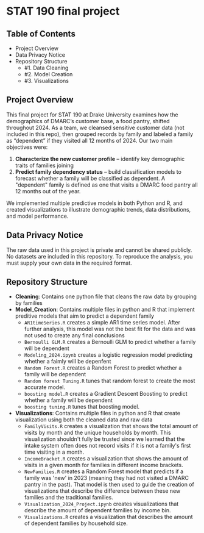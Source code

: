 # STAT 190 final project


## Table of Contents

- Project Overview
- Data Privacy Notice
- Repository Structure
  - #1. Data Cleaning
  - #2. Model Creation
  - #3. Visualizations


## Project Overview


This final project for STAT 190 at Drake University examines how the demographics of DMARC’s customer base, a food pantry, shifted throughout 2024. As a team, we cleansed sensitive customer data (not included in this repo), then grouped records by family and labeled a family as “dependent” if they visited all 12 months of 2024. Our two main objectives were:

1. **Characterize the new customer profile** – identify key demographic traits of families joining 
2. **Predict family dependency status** – build classification models to forecast whether a family will be classified as dependent. A "dependent" family is defined as one that visits a DMARC food pantry all 12 months out of the year.

We implemented multiple predictive models in both Python and R, and created visualizations to illustrate demographic trends, data distributions, and model performance.


## Data Privacy Notice

The raw data used in this project is private and cannot be shared publicly. No datasets are included in this repository. To reproduce the analysis, you must supply your own data in the required format.

## Repository Structure

 - **Cleaning**: Contains one python file that cleans the raw data by grouping by families
 - **Model_Creation**: Contains multiple files in python and R that implement preditive models that aim to predict a dependent family
     - `AR1timeSeries.R` creates a simple AR1 time series model. After further analysis, this model was not the best fit for the data and was not used to create any final conclusions
     - `Bernoulli GLM.R` creates a Bernoulli GLM to predict whether a family will be dependent
     - `Modeling_2024.ipynb` creates a logistic regression model predicting whether a faimly will be depenfent
     - `Random Forest.R` creates a Random Forest to predict whether a family will be dependent
     - `Random forest Tuning.R` tunes that random forest to create the most accurate model.
     - `boosting model.R` creates a Gradient Descent Boosting to predict whether a family will be dependent
     - `boosting tuning.R` tunes that boosting model.
 - **Visualizations**: Contains multiple files in python and R that create visualization using both the cleaned data and raw data
     - `FamilyVisits.R` creates a visualization that shows the total amount of visits by month and the unique households by month. This visualization shouldn't fully be trusted since we learned that the intake system often does not record visits if it is not a family's first time visiting in a month.
     - `IncomeBracket.R` creates a visualization that shows the amount of visits in a given month for families in different income brackets.
     - `NewFamilies.R` creates a Random Forest model that predicts if a family was 'new' in 2023 (meaning they had not visited a DMARC pantry in the past). That model is then used to guide the creation of visualizations that describe the difference between these new families and the traditional families.
     - `Visualization_2024_Project.ipynb` creates visualizations that describe the amount of dependent families by income bin.
     - `Visualizations.R` creates a visualization that describes the amount of dependent families by household size.


